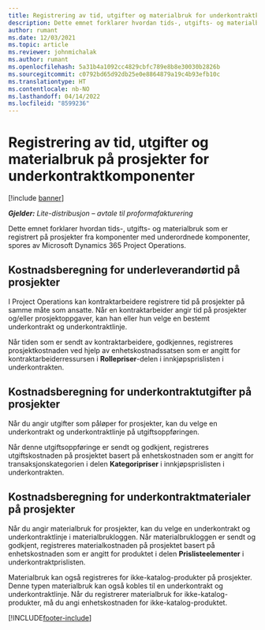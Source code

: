 ```yaml
---
title: Registrering av tid, utgifter og materialbruk for underkontraktkomponenter
description: Dette emnet forklarer hvordan tids-, utgifts- og materialbruk som er registrert på prosjekter fra komponenter med underordnede komponenter, spores av Microsoft Dynamics 365 Project Operations.
author: rumant
ms.date: 12/03/2021
ms.topic: article
ms.reviewer: johnmichalak
ms.author: rumant
ms.openlocfilehash: 5a31b4a1092cc4829cbfc789e8b8e30030b2826b
ms.sourcegitcommit: c0792bd65d92db25e0e8864879a19c4b93efb10c
ms.translationtype: HT
ms.contentlocale: nb-NO
ms.lasthandoff: 04/14/2022
ms.locfileid: "8599236"
---
```

# <a name="recording-time-expenses-and-material-usage-on-projects-for-subcontracted-components"></a>Registrering av tid, utgifter og materialbruk på prosjekter for underkontraktkomponenter

[!include [banner](../../includes/dataverse-preview.md)]

_**Gjelder:** Lite-distribusjon – avtale til proformafakturering_

Dette emnet forklarer hvordan tids-, utgifts- og materialbruk som er registrert på prosjekter fra komponenter med underordnede komponenter, spores av Microsoft Dynamics 365 Project Operations.

## <a name="costing-for-subcontractor-time-on-projects"></a>Kostnadsberegning for underleverandørtid på prosjekter
I Project Operations kan kontraktarbeidere registrere tid på prosjekter på samme måte som ansatte. Når en kontraktarbeider angir tid på prosjekter og/eller prosjektoppgaver, kan han eller hun velge en bestemt underkontrakt og underkontraktlinje.

Når tiden som er sendt av kontraktarbeidere, godkjennes, registreres prosjektkostnaden ved hjelp av enhetskostnadssatsen som er angitt for kontraktarbeiderressursen i **Rollepriser**-delen i innkjøpsprislisten i underkontrakten.

## <a name="costing-for-subcontracted-expenses-on-projects"></a>Kostnadsberegning for underkontraktutgifter på prosjekter
Når du angir utgifter som påløper for prosjekter, kan du velge en underkontrakt og underkontraktlinje på utgiftsoppføringen. 

Når denne utgiftsoppføringe er sendt og godkjent, registreres utgiftskostnaden på prosjektet basert på enhetskostnaden som er angitt for transaksjonskategorien i delen **Kategoripriser** i innkjøpsprislisten i underkontrakten.

## <a name="costing-for-subcontracted-materials-on-projects"></a>Kostnadsberegning for underkontraktmaterialer på prosjekter
Når du angir materialbruk for prosjekter, kan du velge en underkontrakt og underkontraktlinje i materialbrukloggen. Når materialbrukloggen er sendt og godkjent, registreres materialkostnaden på prosjektet basert på enhetskostnaden som er angitt for produktet i delen **Prislisteelementer** i underkontraktprislisten.

Materialbruk kan også registreres for ikke-katalog-produkter på prosjekter. Denne typen materialbruk kan også kobles til en underkontrakt og underkontraktlinje. Når du registrerer materialbruk for ikke-katalog-produkter, må du angi enhetskostnaden for ikke-katalog-produktet. 


[!INCLUDE[footer-include](../../includes/footer-banner.md)]
